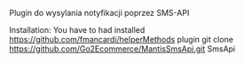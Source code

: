 Plugin do wysylania notyfikacji poprzez SMS-API

Installation:
You have to had installed https://github.com/fmancardi/helperMethods plugin
git clone https://github.com/Go2Ecommerce/MantisSmsApi.git SmsApi

